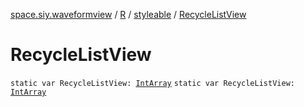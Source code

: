 [space.siy.waveformview](../../index.md) / [R](../index.md) / [styleable](index.md) / [RecycleListView](./-recycle-list-view.md)

# RecycleListView

`static var RecycleListView: `[`IntArray`](https://kotlinlang.org/api/latest/jvm/stdlib/kotlin/-int-array/index.html)
`static var RecycleListView: `[`IntArray`](https://kotlinlang.org/api/latest/jvm/stdlib/kotlin/-int-array/index.html)